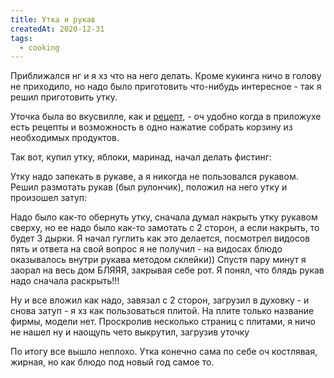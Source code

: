 ```yaml
---
title: Утка и рукав
createdAt: 2020-12-31
tags: 
  - cooking
---
```


Приближался нг и я хз что на него делать. Кроме кукинга ничо в голову не приходило, но надо было приготовить что-нибудь
интересное - так я решил приготовить утку.

Уточка была во вкусвилле, как и <a href="https://vkusvill.ru/recipes/utka-s-yablokami.html">рецепт</a>, - оч удобно
когда в приложухе есть рецепты и возможность в одно нажатие собрать корзину из необходимых продуктов.

Так вот, купил утку, яблоки, маринад, начал делать фистинг:

<new-img-row>
  <img-slide src="/images/cool-story/my-duck-vision/duck-1.jpg" alt="Фистинг утке" ></img-slide>
</new-img-row>

<!--more-->

Утку надо запекать в рукаве, а я никогда не пользовался рукавом. Решил размотать рукав (был рулончик), положил на него
утку и произошел затуп:


<new-img-row>
  <img-slide src="/images/cool-story/my-duck-vision/sleeve-1.jpg" alt="Как лежала утка на примере водки в виде золотого слитка" ></img-slide>
</new-img-row>


Надо было как-то обернуть утку, сначала думал накрыть утку рукавом сверху, но ее надо было как-то замотать с 2 сторон, а
если накрыть, то будет 3 дырки. Я начал гуглить как это делается, посмотрел видосов пять и ответа на свой вопрос я не
получил - на видосах блюдо оказывалось внутри рукава методом склейки)) Спустя пару минут я заорал на весь дом БЛЯЯЯ,
закрывая себе рот. Я понял, что блядь рукав надо сначала раскрыть!!!

<new-img-row>
  <img-slide src="/images/cool-story/my-duck-vision/sleeve-2.jpg" alt="Вот так надо раскрывать" ></img-slide>
</new-img-row>


Ну и все вложил как надо, завязал с 2 сторон, загрузил в духовку - и снова затуп - я хз как пользоваться плитой. На
плите только название фирмы, модели нет. Проскролив несколько страниц с плитами, я ничо не нашел ну и наощупь чето
выкрутил, загрузив уточку

<new-img-row>
  <img-slide src="/images/cool-story/my-duck-vision/duck-2.jpg" alt="Уточка" ></img-slide>
</new-img-row>

По итогу все вышло неплохо. Утка конечно сама по себе оч костлявая, жирная, но как блюдо под новый год самое то.

